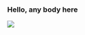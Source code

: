 ### Hello, any body here
<img src="https://media.tenor.com/EWZCUGkCcIsAAAAe/old-man-my-computer.png" />
